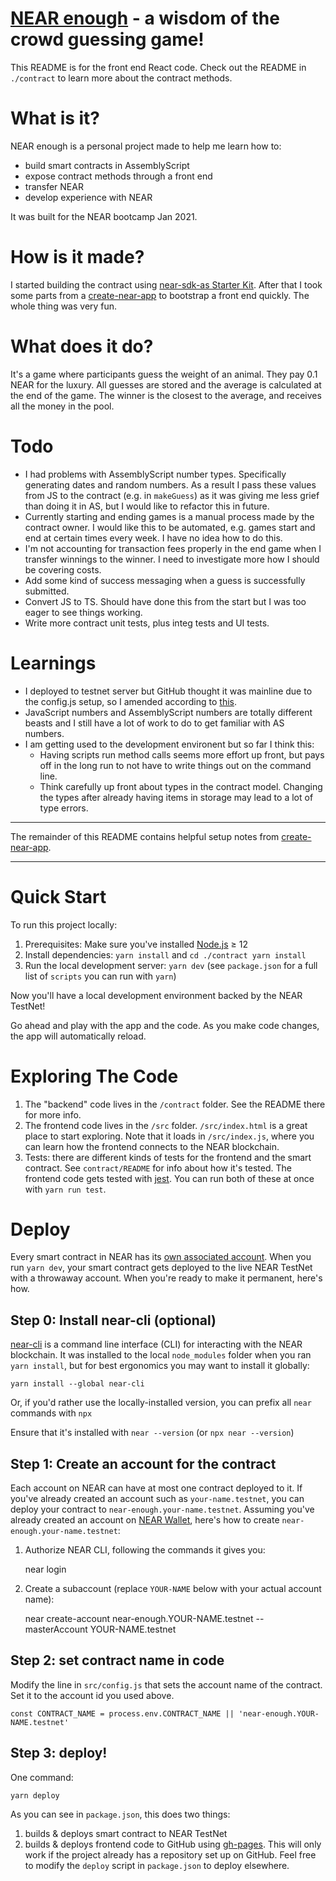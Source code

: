 # [NEAR enough](https://ameliejyc.github.io/near-enough) - a wisdom of the crowd guessing game!

This README is for the front end React code. Check out the README in `./contract` to learn more about the contract methods.

# What is it?

NEAR enough is a personal project made to help me learn how to:

- build smart contracts in AssemblyScript
- expose contract methods through a front end
- transfer NEAR
- develop experience with NEAR

It was built for the NEAR bootcamp Jan 2021.

# How is it made?

I started building the contract using [near-sdk-as Starter Kit](https://github.com/Learn-NEAR/starter--near-sdk-as). After that I took some parts from a [create-near-app] to bootstrap a front end quickly. The whole thing was very fun.

# What does it do?

It's a game where participants guess the weight of an animal. They pay 0.1 NEAR for the luxury. All guesses are stored and the average is calculated at the end of the game. The winner is the closest to the average, and receives all the money in the pool.

# Todo

- I had problems with AssemblyScript number types. Specifically generating dates and random numbers. As a result I pass these values from JS to the contract (e.g. in `makeGuess`) as it was giving me less grief than doing it in AS, but I would like to refactor this in future.
- Currently starting and ending games is a manual process made by the contract owner. I would like this to be automated, e.g. games start and end at certain times every week. I have no idea how to do this.
- I'm not accounting for transaction fees properly in the end game when I transfer winnings to the winner. I need to investigate more how I should be covering costs.
- Add some kind of success messaging when a guess is successfully submitted.
- Convert JS to TS. Should have done this from the start but I was too eager to see things working.
- Write more contract unit tests, plus integ tests and UI tests.

# Learnings

- I deployed to testnet server but GitHub thought it was mainline due to the config.js setup, so I amended according to [this](https://stackoverflow.com/questions/69952774/reactjs-not-call-method-from-smart-contract-near-on-product-testnet-does-not).
- JavaScript numbers and AssemblyScript numbers are totally different beasts and I still have a lot of work to do to get familiar with AS numbers.
- I am getting used to the development environent but so far I think this:
  - Having scripts run method calls seems more effort up front, but pays off in the long run to not have to write things out on the command line.
  - Think carefully up front about types in the contract model. Changing the types after already having items in storage may lead to a lot of type errors.

---

The remainder of this README contains helpful setup notes from [create-near-app].

---

# Quick Start

To run this project locally:

1. Prerequisites: Make sure you've installed [Node.js] ≥ 12
2. Install dependencies: `yarn install` and `cd ./contract yarn install`
3. Run the local development server: `yarn dev` (see `package.json` for a
   full list of `scripts` you can run with `yarn`)

Now you'll have a local development environment backed by the NEAR TestNet!

Go ahead and play with the app and the code. As you make code changes, the app will automatically reload.

# Exploring The Code

1. The "backend" code lives in the `/contract` folder. See the README there for
   more info.
2. The frontend code lives in the `/src` folder. `/src/index.html` is a great
   place to start exploring. Note that it loads in `/src/index.js`, where you
   can learn how the frontend connects to the NEAR blockchain.
3. Tests: there are different kinds of tests for the frontend and the smart
   contract. See `contract/README` for info about how it's tested. The frontend
   code gets tested with [jest]. You can run both of these at once with `yarn run test`.

# Deploy

Every smart contract in NEAR has its [own associated account][near accounts]. When you run `yarn dev`, your smart contract gets deployed to the live NEAR TestNet with a throwaway account. When you're ready to make it permanent, here's how.

## Step 0: Install near-cli (optional)

[near-cli] is a command line interface (CLI) for interacting with the NEAR blockchain. It was installed to the local `node_modules` folder when you ran `yarn install`, but for best ergonomics you may want to install it globally:

    yarn install --global near-cli

Or, if you'd rather use the locally-installed version, you can prefix all `near` commands with `npx`

Ensure that it's installed with `near --version` (or `npx near --version`)

## Step 1: Create an account for the contract

Each account on NEAR can have at most one contract deployed to it. If you've already created an account such as `your-name.testnet`, you can deploy your contract to `near-enough.your-name.testnet`. Assuming you've already created an account on [NEAR Wallet], here's how to create `near-enough.your-name.testnet`:

1. Authorize NEAR CLI, following the commands it gives you:

   near login

2. Create a subaccount (replace `YOUR-NAME` below with your actual account name):

   near create-account near-enough.YOUR-NAME.testnet --masterAccount YOUR-NAME.testnet

## Step 2: set contract name in code

Modify the line in `src/config.js` that sets the account name of the contract. Set it to the account id you used above.

    const CONTRACT_NAME = process.env.CONTRACT_NAME || 'near-enough.YOUR-NAME.testnet'

## Step 3: deploy!

One command:

    yarn deploy

As you can see in `package.json`, this does two things:

1. builds & deploys smart contract to NEAR TestNet
2. builds & deploys frontend code to GitHub using [gh-pages]. This will only work if the project already has a repository set up on GitHub. Feel free to modify the `deploy` script in `package.json` to deploy elsewhere.

[react]: https://reactjs.org/
[create-near-app]: https://github.com/near/create-near-app
[node.js]: https://nodejs.org/en/download/package-manager/
[jest]: https://jestjs.io/
[near accounts]: https://docs.near.org/docs/concepts/account
[near wallet]: https://wallet.testnet.near.org/
[near-cli]: https://github.com/near/near-cli
[gh-pages]: https://github.com/tschaub/gh-pages

